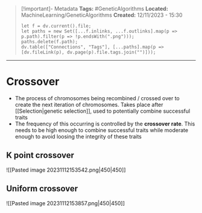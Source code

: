 > [!important]- Metadata
> **Tags:** #GeneticAlgorithms 
> **Located:** MachineLearning/GeneticAlgorithms
> **Created:** 12/11/2023 - 15:30
> ```dataviewjs
> let f = dv.current().file;
> let paths = new Set([...f.inlinks, ...f.outlinks].map(p => p.path).filter(p => !p.endsWith(".png")));
> paths.delete(f.path);
> dv.table(["Connections", "Tags"], [...paths].map(p => [dv.fileLink(p), dv.page(p).file.tags.join("")]));
> ```

___
# Crossover
- The process of chromosomes being recombined / crossed over to create the next iteration of chromosomes. Takes place after [[Selection|genetic selection]], used to potentially combine successful traits
- The frequency of this occurring is controlled by the **crossover rate**. This needs to be high enough to combine successful traits while moderate enough to avoid loosing the integrity of these traits
## K point crossover 

![[Pasted image 20231112153542.png|450|450]]
## Uniform crossover

![[Pasted image 20231112153857.png|450|450]]